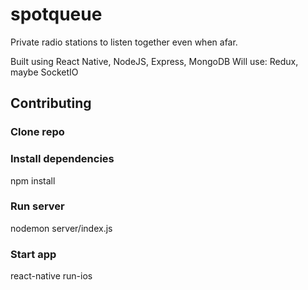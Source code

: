 # spotqueue

Private radio stations to listen together even when afar.

Built using React Native, NodeJS, Express, MongoDB
Will use: Redux, maybe SocketIO

## Contributing
### Clone repo
### Install dependencies
  npm install
### Run server
  nodemon server/index.js
### Start app
  react-native run-ios
